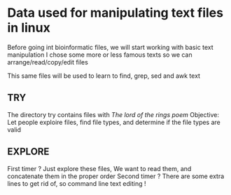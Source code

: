 # Data used for manipulating text files in linux

Before going int bioinformatic files, we will start working with basic text manipulation
I chose some more or less famous texts so we can arrange/read/copy/edit files

This same files will be used to learn to find, grep, sed and awk text

## TRY

The directory try contains files with *The lord of the rings poem*
Objective: Let people exploire files, find file types, and determine if the file types are valid


## EXPLORE

First timer ? Just explore these files, We want to read them, and concatenate them in the proper order
Second timer ? There are some extra lines to get rid of, so command line text editing !


